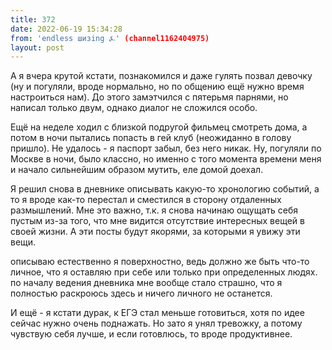 ```yaml
---
title: 372
date: 2022-06-19 15:34:28
from: 'endless шизing ⍼' (channel1162404975)
layout: post
---
```


А я вчера крутой кстати, познакомился и даже гулять позвал девочку (ну и погуляли, вроде нормально, но по общению ещё нужно время настроиться нам). До этого замэтчился с пятерьмя парнями, но написал только двум, однако диалог не сложился особо.

Ещё на неделе ходил с близкой подругой фильмец смотреть дома, а потом в ночи пытались попасть в гей клуб (неожиданно в голову пришло). Не удалось - я паспорт забыл, без него никак. Ну, погуляли по Москве в ночи, было классно, но именно с того момента времени меня и начало сильнейшим образом мутить, еле домой доехал.

Я решил снова в дневнике описывать какую-то хронологию событий, а то я вроде как-то перестал и сместился в сторону отдаленных размышлений. Мне это важно, т.к. я снова начинаю ощущать себя пустым из-за того, что мне видится отсутствие интересных вещей в своей жизни. А эти посты будут якорями, за которыми я увижу эти вещи.

описываю естественно я поверхностно, ведь должно же быть что-то личное, что я оставляю при себе или только при определенных людях.
по началу ведения дневника мне вообще стало страшно, что я полностью раскроюсь здесь и ничего личного не останется.

И ещё - я кстати дурак, к ЕГЭ стал меньше готовиться, хотя по идее сейчас нужно очень поднажать. Но зато я унял тревожку, а потому чувствую себя лучше, и если готовлюсь, то вроде продуктивнее.
